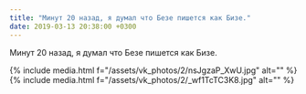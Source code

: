 ```yaml
---
title: "Минут 20 назад, я думал что Безе пишется как Бизе."
date: 2019-03-13 20:38:00 +0300
---
```


Минут 20 назад, я думал что Безе пишется как Бизе.


{% include media.html f="/assets/vk_photos/2/nsJgzaP_XwU.jpg" alt="" %}
{% include media.html f="/assets/vk_photos/2/_wf1TcTC3K8.jpg" alt="" %}
